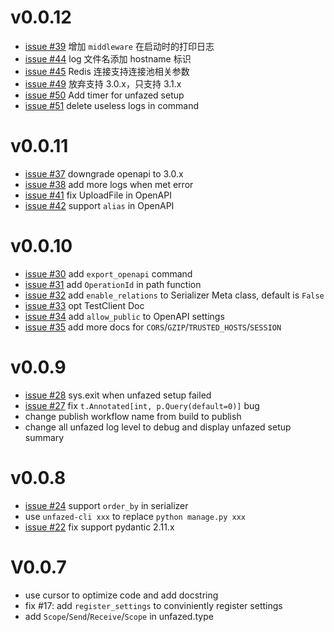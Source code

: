 v0.0.12
======

- [issue #39](https://github.com/unfazed-eco/unfazed/issues/39) 增加 `middleware` 在启动时的打印日志
- [issue #44](https://github.com/unfazed-eco/unfazed/issues/44) log 文件名添加 hostname 标识
- [issue #45](https://github.com/unfazed-eco/unfazed/issues/45)  Redis 连接支持连接池相关参数
- [issue #49](https://github.com/unfazed-eco/unfazed/issues/49) 放弃支持 3.0.x，只支持 3.1.x
- [issue #50](https://github.com/unfazed-eco/unfazed/issues/50) Add timer for unfazed setup
- [issue #51](https://github.com/unfazed-eco/unfazed/issues/51) delete useless logs in command

v0.0.11
======

- [issue #37](https://github.com/unfazed-eco/unfazed/issues/37) downgrade openapi to 3.0.x
- [issue #38](https://github.com/unfazed-eco/unfazed/issues/38) add more logs when met error
- [issue #41](https://github.com/unfazed-eco/unfazed/issues/41) fix UploadFile in OpenAPI
- [issue #42](https://github.com/unfazed-eco/unfazed/issues/42) support `alias` in OpenAPI


v0.0.10
======

- [issue #30](https://github.com/unfazed-eco/unfazed/issues/30) add `export_openapi` command
- [issue #31](https://github.com/unfazed-eco/unfazed/issues/31) add `OperationId` in path function
- [issue #32](https://github.com/unfazed-eco/unfazed/issues/32) add `enable_relations` to Serializer Meta class, default is `False`
- [issue #33](https://github.com/unfazed-eco/unfazed/issues/33) opt  TestClient Doc
- [issue #34](https://github.com/unfazed-eco/unfazed/issues/34) add `allow_public` to OpenAPI settings
- [issue #35](https://github.com/unfazed-eco/unfazed/issues/35) add more docs for `CORS`/`GZIP`/`TRUSTED_HOSTS`/`SESSION`

v0.0.9
======

- [issue #28](https://github.com/unfazed-eco/unfazed/issues/28) sys.exit when unfazed setup failed
- [issue #27](https://github.com/unfazed-eco/unfazed/issues/27) fix `t.Annotated[int, p.Query(default=0)]` bug
- change publish workflow name from build to publish
- change all unfazed log level to debug and display unfazed setup summary

v0.0.8
======

- [issue #24](https://github.com/unfazed-eco/unfazed/issues/24) support `order_by` in serializer
- use `unfazed-cli xxx` to replace `python manage.py xxx`
- [issue #22](https://github.com/unfazed-eco/unfazed/issues/22) fix support pydantic 2.11.x


V0.0.7
======

- use cursor to optimize code and add docstring
- fix #17: add `register_settings` to conviniently register settings
- add `Scope`/`Send`/`Receive`/`Scope` in unfazed.type
